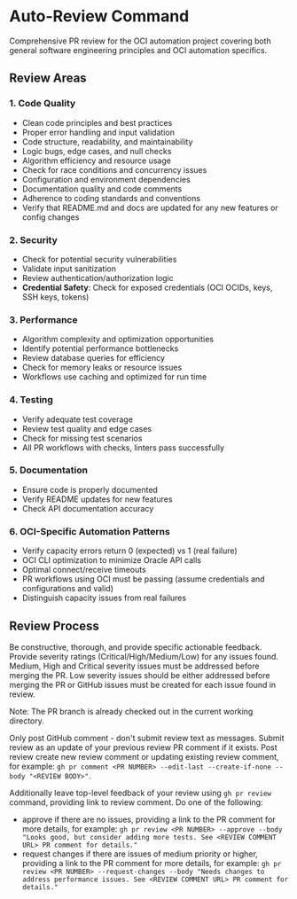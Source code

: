 # Auto-Review Command

Comprehensive PR review for the OCI automation project covering both general software engineering principles and OCI automation specifics.

## Review Areas

### 1. Code Quality
- Clean code principles and best practices
- Proper error handling and input validation
- Code structure, readability, and maintainability
- Logic bugs, edge cases, and null checks
- Algorithm efficiency and resource usage
- Check for race conditions and concurrency issues
- Configuration and environment dependencies
- Documentation quality and code comments
- Adherence to coding standards and conventions
- Verify that README.md and docs are updated for any new features or config changes

### 2. Security
- Check for potential security vulnerabilities
- Validate input sanitization
- Review authentication/authorization logic
- **Credential Safety**: Check for exposed credentials (OCI OCIDs, keys, SSH keys, tokens)

### 3. Performance
- Algorithm complexity and optimization opportunities
- Identify potential performance bottlenecks
- Review database queries for efficiency
- Check for memory leaks or resource issues
- Workflows use caching and optimized for run time

### 4. Testing
- Verify adequate test coverage
- Review test quality and edge cases
- Check for missing test scenarios
- All PR workflows with checks, linters pass successfully

### 5. Documentation
- Ensure code is properly documented
- Verify README updates for new features
- Check API documentation accuracy

### 6. OCI-Specific Automation Patterns
- Verify capacity errors return 0 (expected) vs 1 (real failure)
- OCI CLI optimization to minimize Oracle API calls
- Optimal connect/receive timeouts
- PR workflows using OCI must be passing (assume credentials and configurations and valid)
- Distinguish capacity issues from real failures

## Review Process

Be constructive, thorough, and provide specific actionable feedback.
Provide severity ratings (Critical/High/Medium/Low) for any issues found.
Medium, High and Critical severity issues must be addressed before merging the PR.
Low severity issues should be either addressed before merging the PR or GitHub issues must be created for each issue found in review.

Note: The PR branch is already checked out in the current working directory.

Only post GitHub comment - don't submit review text as messages.
Submit review as an update of your previous review PR comment if it exists.
Post review create new review comment or updating existing review comment, for example:
`gh pr comment <PR NUMBER> --edit-last --create-if-none --body "<REVIEW BODY>"`.

Additionally leave top-level feedback of your review using `gh pr review` command, providing link to review comment.
Do one of the following:
- approve if there are no issues, providing a link to the PR comment for more details, for example:
  `gh pr review <PR NUMBER> --approve --body "Looks good, but consider adding more tests. See <REVIEW COMMENT URL> PR comment for details."`
- request changes if there are issues of medium priority or higher, providing a link to the PR comment for more details, for example:
  `gh pr review <PR NUMBER> --request-changes --body "Needs changes to address performance issues. See <REVIEW COMMENT URL> PR comment for details."`
